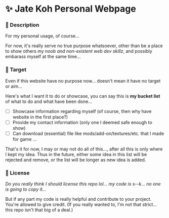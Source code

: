 # ✨ Jate Koh Personal Webpage

### 📖 Description

For my personal usage, of course...

For now, it's really serve no true purpose whatsoever, other than be a place to show others *my noob and non-existent web dev skillz*, and possibly embarass myself at the same time...

### 🎯 Target

Even if this website have no purpose now... doesn't mean it have no target or aim...

Here's what I want it to do or showcase, you can say this is **my bucket list** of what to do and what have been done...

- [ ] Showcase information regarding myself (of course, then why have website in the first place?)
- [ ] Provide my contact information (only one I deemed safe enough to show)
- [ ] Can download (essential) file like mods/add-on/textures/etc. that I made for game
...

That's it for now, I may or may not do all of this..., after all this is only where I kept my idea. Thus in the future, either some idea in this list will be rejected and remove, or the list will be longer as new idea is added.

### 📄 License

*Do you really think I should license this repo lol... my code is s--k... no one is going to copy it...*

But if any part my code is really helpful and contribute to your project. You're allowed to give credit. (If you really wanted to, I'm not that strict... this repo isn't that big of a deal.)